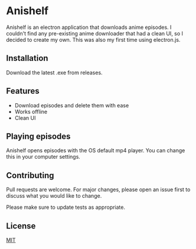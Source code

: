 # Anishelf

Anishelf is an electron application that downloads anime episodes. I couldn't find any pre-existing anime downloader that had a clean UI, so I decided to create my own. This was also my first time using electron.js.

## Installation
Download the latest .exe from releases.

## Features

- Download episodes and delete them with ease
- Works offline
- Clean UI

## Playing episodes

Anishelf opens episodes with the OS default mp4 player. You can change this in your computer settings.

## Contributing
Pull requests are welcome. For major changes, please open an issue first to discuss what you would like to change.

Please make sure to update tests as appropriate.

## License
[MIT](https://choosealicense.com/licenses/mit/)
